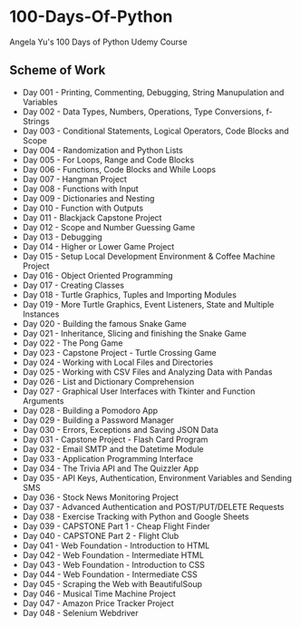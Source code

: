# 100-Days-Of-Python
 Angela Yu's 100 Days of Python Udemy Course

## Scheme of Work
- Day 001 - Printing, Commenting, Debugging, String Manupulation and Variables
- Day 002 - Data Types, Numbers, Operations, Type Conversions, f-Strings
- Day 003 - Conditional Statements, Logical Operators, Code Blocks and Scope
- Day 004 - Randomization and Python Lists
- Day 005 - For Loops, Range and Code Blocks
- Day 006 - Functions, Code Blocks and While Loops
- Day 007 - Hangman Project
- Day 008 - Functions with Input
- Day 009 - Dictionaries and Nesting
- Day 010 - Function with Outputs
- Day 011 - Blackjack Capstone Project
- Day 012 - Scope and Number Guessing Game
- Day 013 - Debugging
- Day 014 - Higher or Lower Game Project
- Day 015 - Setup Local Development Environment & Coffee Machine Project
- Day 016 - Object Oriented Programming
- Day 017 - Creating Classes
- Day 018 - Turtle Graphics, Tuples and Importing Modules
- Day 019 - More Turtle Graphics, Event Listeners, State and Multiple Instances
- Day 020 - Building the famous Snake Game
- Day 021 - Inheritance, Slicing and finishing the Snake Game
- Day 022 - The Pong Game
- Day 023 - Capstone Project - Turtle Crossing Game
- Day 024 - Working with Local Files and Directories
- Day 025 - Working with CSV Files and Analyzing Data with Pandas
- Day 026 - List and Dictionary Comprehension
- Day 027 - Graphical User Interfaces with Tkinter and Function Arguments
- Day 028 - Building a Pomodoro App
- Day 029 - Building a Password Manager
- Day 030 - Errors, Exceptions and Saving JSON Data
- Day 031 - Capstone Project - Flash Card Program
- Day 032 - Email SMTP and the Datetime Module
- Day 033 - Application Programming Interface
- Day 034 - The Trivia API and The Quizzler App
- Day 035 - API Keys, Authentication, Environment Variables and Sending SMS
- Day 036 - Stock News Monitoring Project
- Day 037 - Advanced Authentication and POST/PUT/DELETE Requests
- Day 038 - Exercise Tracking with Python and Google Sheets
- Day 039 - CAPSTONE Part 1 - Cheap Flight Finder
- Day 040 - CAPSTONE Part 2 - Flight Club
- Day 041 - Web Foundation - Introduction to HTML
- Day 042 - Web Foundation - Intermediate HTML
- Day 043 - Web Foundation - Introduction to CSS
- Day 044 - Web Foundation - Intermediate CSS
- Day 045 - Scraping the Web with BeautifulSoup
- Day 046 - Musical Time Machine Project
- Day 047 - Amazon Price Tracker Project
- Day 048 - Selenium Webdriver
